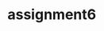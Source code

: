 # assignment6
<html>
<head>
    <script>
        function view(num)
        {
        document.getElementById("result").value+=num
        }
        function compute()
        {

        let x=document.getElementById("result").value
        let y=eval(x)
        document.getElementById("result").value=y
        }
        
        function clr(){
        document.getElementById("result").value=""
        }
        </script>
</head>
<body>
    
    
<center>
    <h1>Simple calculator using javascript</h1>

<table border="1">
    <tr>
        <td colspan="3"><input type="text" id="result"</td>
        
    </tr>
    <tr>

<td><input type="button" value="0" onclick="view(0)"/></td>
<td><input type="button" value="1" onclick="view(1)"/></td>
<td><input type="button" value="2" onclick="view(2)"/></td>
<td><input type="button" value="+" onclick="view('+')"/></td>
</tr>
<tr>
<td><input type="button" value="3" onclick="view(3)"/></td>
<td><input type="button" value="4" onclick="view(4)"/></td>
<td><input type="button" value="5" onclick="view(5)"/></td>
<td><input type="button" value="-" onclick="view('-')"/></td>
</tr>
<tr>
    <td><input type="button" value="6" onclick="view(6)"/></td>
    <td><input type="button" value="7" onclick="view(7)"/></td>
    <td><input type="button" value="8" onclick="view(8)"/></td>
    <td><input type="button" value="*" onclick="view('*')"/></td>
</tr>

<tr>
<td><input type="button" value="9" onclick="view('9')"/></td>
<td><input type="button" value="+/-" onclick="view('+/-')"/></td>
<td><input type="button" value="=" onclick="compute()"/></td>
<td><input type="button" value="/" onclick="view('/')"/></td>
</tr>
<tr>
    <td><input type="button" value="clear" onclick="clr()"/></td>
</tr>

</table>
</center>
</body>
</html>
<style>

input[type="button"]
{
    background-color: rgba(206, 201, 201, 0.301);
    color: black;
    border: solid black 2px;
    width: 100%;
}

</style>
